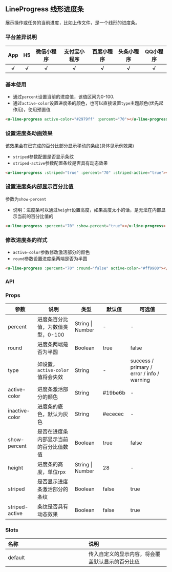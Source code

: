 ## LineProgress 线形进度条 <to-api/>


<demo-model url="/pages/componentsC/progress/index"></demo-model>


展示操作或任务的当前进度，比如上传文件，是一个线形的进度条。

### 平台差异说明

|App|H5|微信小程序|支付宝小程序|百度小程序|头条小程序|QQ小程序|
|:-:|:-:|:-:|:-:|:-:|:-:|:-:|
|√|√|√|√|√|√|√|

### 基本使用

- 通过`percent`设置当前的进度值，该值区间为0-100.
- 通过`active-color`设置进度条的颜色，也可以直接设置`type`主题颜色(优先起作用)，使用预置值

```html
<u-line-progress active-color="#2979ff" :percent="70"></u-line-progress>
```

### 设置进度条动画效果

该效果会在已完成的百分比部分显示移动的条纹(具体见示例效果)
- `striped`参数配置是否显示条纹
- `striped-active`参数配置条纹是否具有动态效果

```html
<u-line-progress :striped="true" :percent="70" :striped-active="true"></u-line-progress>
```

### 设置进度条内部显示百分比值

参数为`show-percent`  
- 说明：进度条可以通过`height`设置高度，如果高度太小的话，是无法在内部显示当前的百分比值的

```html
<u-line-progress :percent="70" :show-percent="true"></u-line-progress>
```

### 修改进度条的样式

- `active-color`参数修改激活部分的颜色
- `round`参数设置进度条两端是否为半圆

```html
<u-line-progress :percent="70" :round="false" active-color="#ff9900"></u-line-progress>
```

### API

### Props

| 参数          | 说明            | 类型            | 默认值             |  可选值   |
|-------------  |---------------- |---------------|------------------ |-------- |
| percent | 进度条百分比值，为数值类型，0-100  | String \| Number | - | - |
| round | 进度条两端是否为半圆  | Boolean | true | false |
| type | 如设置，`active-color`值将会失效 | String  | - | success / primary / error / info / warning |
| active-color | 进度条激活部分的颜色 | String  | #19be6b | - |
| inactive-color | 进度条的底色，默认为灰色 | String  | #ececec | - |
| show-percent | 是否在进度条内部显示当前的百分比值数值 | Boolean  | true | false |
| height | 进度条的高度，单位rpx | String \| Number  | 28 | - |
| striped | 是否显示进度条激活部分的条纹 | Boolean  | false | true |
| striped-active | 条纹是否具有动态效果 | Boolean  | false | true |


 ### Slots

| 名称 | 说明 |
|:-|:-|
| default <Badge text="1.5.4" /> | 传入自定义的显示内容，将会覆盖默认显示的百分比值 |


<style scoped>
h3[id=slots] + table thead tr th:nth-child(2){
	width: 50%;
}
</style>
